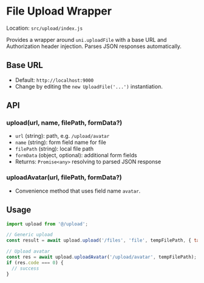 # File Upload Wrapper

Location: `src/upload/index.js`

Provides a wrapper around `uni.uploadFile` with a base URL and Authorization header injection. Parses JSON responses automatically.

## Base URL
- Default: `http://localhost:9000`
- Change by editing the `new UploadFile('...')` instantiation.

## API

### upload(url, name, filePath, formData?)
- `url` (string): path, e.g. `/upload/avatar`
- `name` (string): form field name for file
- `filePath` (string): local file path
- `formData` (object, optional): additional form fields
- Returns: `Promise<any>` resolving to parsed JSON response

### uploadAvatar(url, filePath, formData?)
- Convenience method that uses field name `avatar`.

## Usage
```js
import upload from '@/upload';

// Generic upload
const result = await upload.upload('/files', 'file', tempFilePath, { tag: 'doc' });

// Upload avatar
const res = await upload.uploadAvatar('/upload/avatar', tempFilePath);
if (res.code === 0) {
  // success
}
```
